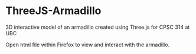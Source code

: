 # ThreeJS-Armadillo
3D interactive model of an armadillo created using Three.js for CPSC 314 at UBC

Open html file within Firefox to view and interact with the armadillo.

